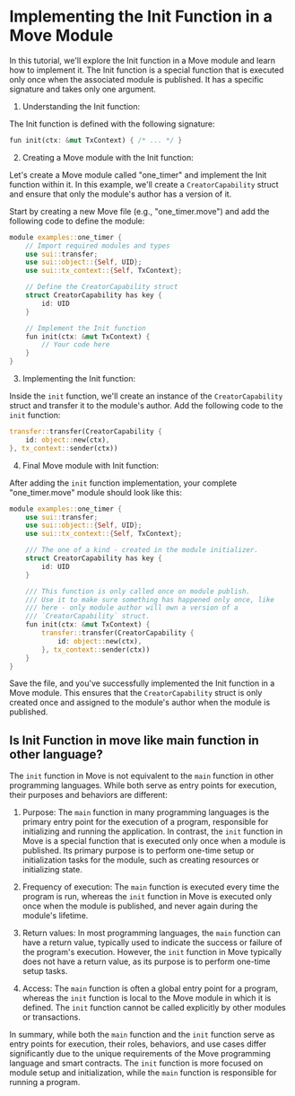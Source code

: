 # Implementing the Init Function in a Move Module

In this tutorial, we'll explore the Init function in a Move module and learn how to implement it. The Init function is a special function that is executed only once when the associated module is published. It has a specific signature and takes only one argument.

1. Understanding the Init function:

The Init function is defined with the following signature:

```rust
fun init(ctx: &mut TxContext) { /* ... */ }
```

2. Creating a Move module with the Init function:

Let's create a Move module called "one_timer" and implement the Init function within it. In this example, we'll create a `CreatorCapability` struct and ensure that only the module's author has a version of it.

Start by creating a new Move file (e.g., "one_timer.move") and add the following code to define the module:

```rust
module examples::one_timer {
    // Import required modules and types
    use sui::transfer;
    use sui::object::{Self, UID};
    use sui::tx_context::{Self, TxContext};

    // Define the CreatorCapability struct
    struct CreatorCapability has key {
        id: UID
    }

    // Implement the Init function
    fun init(ctx: &mut TxContext) {
        // Your code here
    }
}
```

3. Implementing the Init function:

Inside the `init` function, we'll create an instance of the `CreatorCapability` struct and transfer it to the module's author. Add the following code to the `init` function:

```rust
transfer::transfer(CreatorCapability {
    id: object::new(ctx),
}, tx_context::sender(ctx))
```

4. Final Move module with Init function:

After adding the `init` function implementation, your complete "one_timer.move" module should look like this:

```rust
module examples::one_timer {
    use sui::transfer;
    use sui::object::{Self, UID};
    use sui::tx_context::{Self, TxContext};

    /// The one of a kind - created in the module initializer.
    struct CreatorCapability has key {
        id: UID
    }

    /// This function is only called once on module publish.
    /// Use it to make sure something has happened only once, like
    /// here - only module author will own a version of a
    /// `CreatorCapability` struct.
    fun init(ctx: &mut TxContext) {
        transfer::transfer(CreatorCapability {
            id: object::new(ctx),
        }, tx_context::sender(ctx))
    }
}
```

Save the file, and you've successfully implemented the Init function in a Move module. This ensures that the `CreatorCapability` struct is only created once and assigned to the module's author when the module is published.

## Is Init Function in move like main function in other language?

The `init` function in Move is not equivalent to the `main` function in other programming languages. While both serve as entry points for execution, their purposes and behaviors are different:

1. Purpose: The `main` function in many programming languages is the primary entry point for the execution of a program, responsible for initializing and running the application. In contrast, the `init` function in Move is a special function that is executed only once when a module is published. Its primary purpose is to perform one-time setup or initialization tasks for the module, such as creating resources or initializing state.

2. Frequency of execution: The `main` function is executed every time the program is run, whereas the `init` function in Move is executed only once when the module is published, and never again during the module's lifetime.

3. Return values: In most programming languages, the `main` function can have a return value, typically used to indicate the success or failure of the program's execution. However, the `init` function in Move typically does not have a return value, as its purpose is to perform one-time setup tasks.

4. Access: The `main` function is often a global entry point for a program, whereas the `init` function is local to the Move module in which it is defined. The `init` function cannot be called explicitly by other modules or transactions.

In summary, while both the `main` function and the `init` function serve as entry points for execution, their roles, behaviors, and use cases differ significantly due to the unique requirements of the Move programming language and smart contracts. The `init` function is more focused on module setup and initialization, while the `main` function is responsible for running a program.
